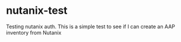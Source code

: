 # nutanix-test
Testing nutanix auth. This is a simple test to see if I can
create an AAP inventory from Nutanix
